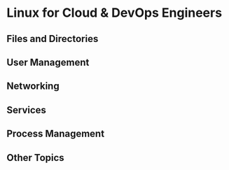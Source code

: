 # Linux for Cloud & DevOps Engineers


## Files and Directories


## User Management


## Networking


## Services


## Process Management


## Other Topics










